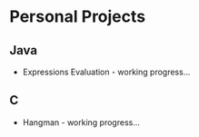 # Personal Projects

## Java
- Expressions Evaluation - working progress...

## C
- Hangman - working progress...
